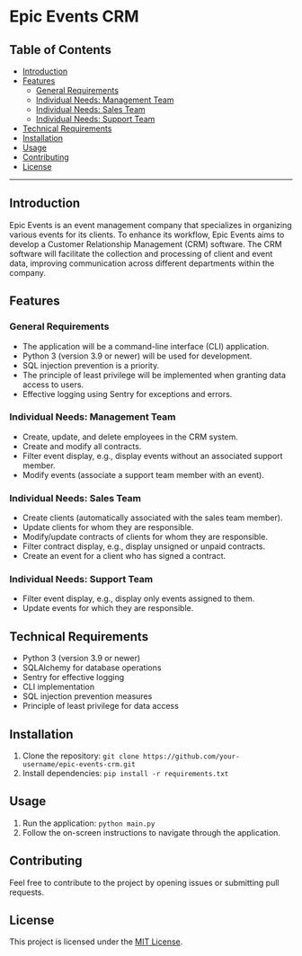 # Epic Events CRM

## Table of Contents
- [Introduction](#introduction)
- [Features](#features)
  - [General Requirements](#general-requirements)
  - [Individual Needs: Management Team](#individual-needs-management-team)
  - [Individual Needs: Sales Team](#individual-needs-sales-team)
  - [Individual Needs: Support Team](#individual-needs-support-team)
- [Technical Requirements](#technical-requirements)
- [Installation](#installation)
- [Usage](#usage)
- [Contributing](#contributing)
- [License](#license)

---

## Introduction

Epic Events is an event management company that specializes in organizing various events for its clients. To enhance its workflow, Epic Events aims to develop a Customer Relationship Management (CRM) software. The CRM software will facilitate the collection and processing of client and event data, improving communication across different departments within the company.

## Features

### General Requirements

- The application will be a command-line interface (CLI) application.
- Python 3 (version 3.9 or newer) will be used for development.
- SQL injection prevention is a priority.
- The principle of least privilege will be implemented when granting data access to users.
- Effective logging using Sentry for exceptions and errors.

### Individual Needs: Management Team

- Create, update, and delete employees in the CRM system.
- Create and modify all contracts.
- Filter event display, e.g., display events without an associated support member.
- Modify events (associate a support team member with an event).

### Individual Needs: Sales Team

- Create clients (automatically associated with the sales team member).
- Update clients for whom they are responsible.
- Modify/update contracts of clients for whom they are responsible.
- Filter contract display, e.g., display unsigned or unpaid contracts.
- Create an event for a client who has signed a contract.

### Individual Needs: Support Team

- Filter event display, e.g., display only events assigned to them.
- Update events for which they are responsible.

## Technical Requirements

- Python 3 (version 3.9 or newer)
- SQLAlchemy for database operations
- Sentry for effective logging
- CLI implementation
- SQL injection prevention measures
- Principle of least privilege for data access

## Installation

1. Clone the repository: `git clone https://github.com/your-username/epic-events-crm.git`
2. Install dependencies: `pip install -r requirements.txt`

## Usage

1. Run the application: `python main.py`
2. Follow the on-screen instructions to navigate through the application.

## Contributing

Feel free to contribute to the project by opening issues or submitting pull requests.

## License

This project is licensed under the [MIT License](LICENSE).
